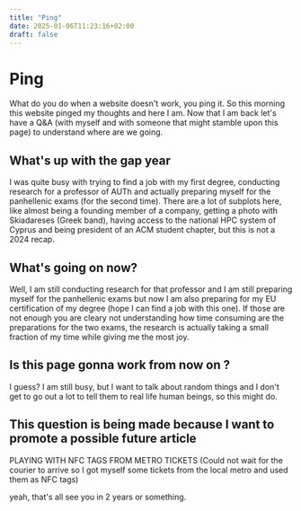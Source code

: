 ```yaml
---
title: "Ping"
date: 2025-01-06T11:23:16+02:00
draft: false
---
```

# Ping 
What do you do when a website doesn't work, you ping it. So this morning this website pinged my thoughts and here I am. Now that I am back let's have a Q&A (with myself and with someone that might stamble upon this page) to understand where are we going. 

## What's up with the gap year
I was quite busy with trying to find a job with my first degree, conducting research for a professor of AUTh and actually preparing myself for the panhellenic exams (for the second time). There are a lot of subplots here, like almost being a founding member of a company, getting a photo with Skiadareses (Greek band), having access to the national HPC system of Cyprus and being president of an ACM student chapter, but this is not a 2024 recap. 

## What's going on now? 
Well, I am still conducting research for that professor and I am still preparing myself for the panhellenic exams but now I am also preparing for my EU certification of my degree (hope I can find a job with this one). If those are not enough you are cleary not understanding how time consuming are the preparations for the two exams, the research is actually taking a small fraction of my time while giving me the most joy. 

## Is this page gonna work from now on ? 
I guess? I am still busy, but I want to talk about random things and I don't get to go out a lot to tell them to real life human beings, so this might do. 

## This question is being made because I want to promote a possible future article 
PLAYING WITH NFC TAGS FROM METRO TICKETS (Could not wait for the courier to arrive so I got myself some tickets from the local metro and used them as NFC tags)

yeah, that's all see you in 2 years or something. 
